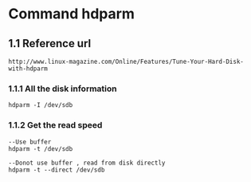 # Command hdparm

## 1.1 Reference url
```
http://www.linux-magazine.com/Online/Features/Tune-Your-Hard-Disk-with-hdparm
```

### 1.1.1 All the disk information
```
hdparm -I /dev/sdb
```

### 1.1.2 Get the read speed
```
--Use buffer
hdparm -t /dev/sdb

--Donot use buffer , read from disk directly
hdparm -t --direct /dev/sdb

```
